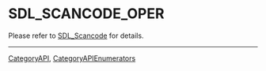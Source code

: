 # SDL_SCANCODE_OPER

Please refer to [SDL_Scancode](SDL_Scancode) for details.

----
[CategoryAPI](CategoryAPI), [CategoryAPIEnumerators](CategoryAPIEnumerators)

